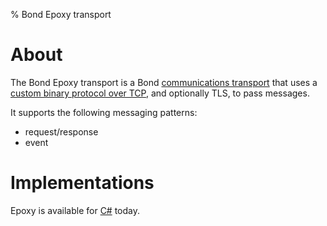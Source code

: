 % Bond Epoxy transport

# About #

The Bond Epoxy transport is a Bond
[communications transport](bond_comm.html#transport-flexibility) that uses a
[custom binary protocol over TCP](bond_comm_epoxy_wire.html), and optionally
TLS, to pass messages.

It supports the following messaging patterns:

* request/response
* event

# Implementations #

Epoxy is available for [C#](bond_cs.html#epoxy-transport) today.
